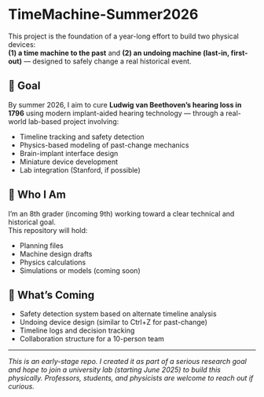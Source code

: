# TimeMachine-Summer2026

This project is the foundation of a year-long effort to build two physical devices:  
**(1) a time machine to the past** and **(2) an undoing machine (last-in, first-out)** — designed to safely change a real historical event.

## 🔭 Goal
By summer 2026, I aim to cure **Ludwig van Beethoven’s hearing loss in 1796** using modern implant-aided hearing technology — through a real-world lab-based project involving:

- Timeline tracking and safety detection
- Physics-based modeling of past-change mechanics
- Brain-implant interface design
- Miniature device development
- Lab integration (Stanford, if possible)

## 🧠 Who I Am
I’m an 8th grader (incoming 9th) working toward a clear technical and historical goal.  
This repository will hold:
- Planning files
- Machine design drafts
- Physics calculations
- Simulations or models (coming soon)

## 📂 What’s Coming
- Safety detection system based on alternate timeline analysis
- Undoing device design (similar to Ctrl+Z for past-change)
- Timeline logs and decision tracking
- Collaboration structure for a 10-person team

---

*This is an early-stage repo. I created it as part of a serious research goal and hope to join a university lab (starting June 2025) to build this physically. Professors, students, and physicists are welcome to reach out if curious.*

